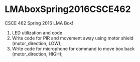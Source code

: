 # LMAboxSpring2016CSCE462

CSCE 462 Spring 2016 LMA Box!

1) LED utilization and code<br>
2) Write code for PIR and movement away using motor shield (motor_direction, LOW);<br>
3) Write code for microphone for command to move box back (motor_direction, HIGH);<br>
